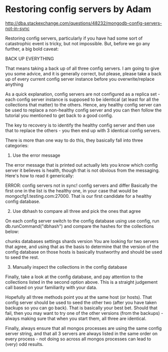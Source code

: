 Restoring config servers by Adam
================================
http://dba.stackexchange.com/questions/48232/mongodb-config-servers-not-in-sync

Restoring config servers, particularly if you have had some sort of catastrophic event is tricky, but not impossible. But, before we go any further, a big bold caveat:

BACK UP EVERYTHING

That means taking a back up of all three config servers. I am going to give you some advice, and it is generally correct, but please, please take a back up of every current config server instance before you overwrite/replace anything

As a quick explanation, config servers are not configured as a replica set - each config server instance is supposed to be identical (at least for all the collections that matter) to the others. Hence, any healthy config server can be used to replace a non-healthy config server and you can then follow the tutorial you mentioned to get back to a good config.

The key to recovery is to identify the healthy config server and then use that to replace the others - you then end up with 3 identical config servers.

There is more than one way to do this, they basically fall into three categories:

1) Use the error message

The error message that is printed out actually lets you know which config server it believes is health, though that is not obvious from the messaging. Here's how to read it generically:

ERROR: config servers not in sync! config servers <healthy-server> and <out-of-sync-server> differ
Basically the first one in the list is the healthy one, in your case that would be mongocfg1.testing.com:27000. That is our first candidate for a healthy config database.

2) Use dbhash to compare all three and pick the ones that agree

On each config server switch to the config database using use config, run db.runCommand("dbhash") and compare the hashes for the collections below:

chunks
databases
settings
shards
version
You are looking for two servers that agree, and using that as the basis to determine that the version of the config database on those hosts is basically trustworthy and should be used to seed the rest.

3. Manually inspect the collections in the config database

Finally, take a look at the config database, and pay attention to the collections listed in the second option above. This is a straight judgement call based on your familiarity with your data.

Hopefully all three methods point you at the same host (or hosts). That config server should be used to seed the other two (after you have taken backups so you can go back). That is basically your best bet. Should that fail, then you may want to try one of the other versions (from the backups) - always making sure that when you start them, all three are identical.

Finally, always ensure that all mongos processes are using the same config server string, and that all 3 servers are always listed in the same order on every process - not doing so across all mongos processes can lead to (very) odd results.
